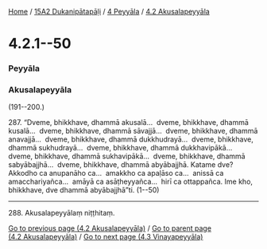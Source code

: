 
[Home](/) / [15A2 Dukanipātapāḷi](../../../15A2.md) / [4 Peyyāla](../../4.md) / [4.2 Akusalapeyyāla](../4.2.md)

# 4.2.1--50

### Peyyāla

### Akusalapeyyāla

(191--200.)

287\. “Dveme, bhikkhave, dhammā akusalā…  dveme, bhikkhave, dhammā kusalā…  dveme, bhikkhave, dhammā sāvajjā…  dveme, bhikkhave, dhammā anavajjā…  dveme, bhikkhave, dhammā dukkhudrayā…  dveme, bhikkhave, dhammā sukhudrayā…  dveme, bhikkhave, dhammā dukkhavipākā…  dveme, bhikkhave, dhammā sukhavipākā…  dveme, bhikkhave, dhammā sabyābajjhā…  dveme, bhikkhave, dhammā abyābajjhā. Katame dve? Akkodho ca anupanāho ca…  amakkho ca apaḷāso ca…  anissā ca amacchariyañca…  amāyā ca asāṭheyyañca…  hirī ca ottappañca. Ime kho, bhikkhave, dve dhammā abyābajjhā”ti. (1--50)

---

288\. Akusalapeyyālaṃ niṭṭhitaṃ.



[Go to previous page (4.2 Akusalapeyyāla)](../4.2.md) / [Go to parent page (4.2 Akusalapeyyāla)](../4.2.md) / [Go to next page (4.3 Vinayapeyyāla)](../4.3.md)


